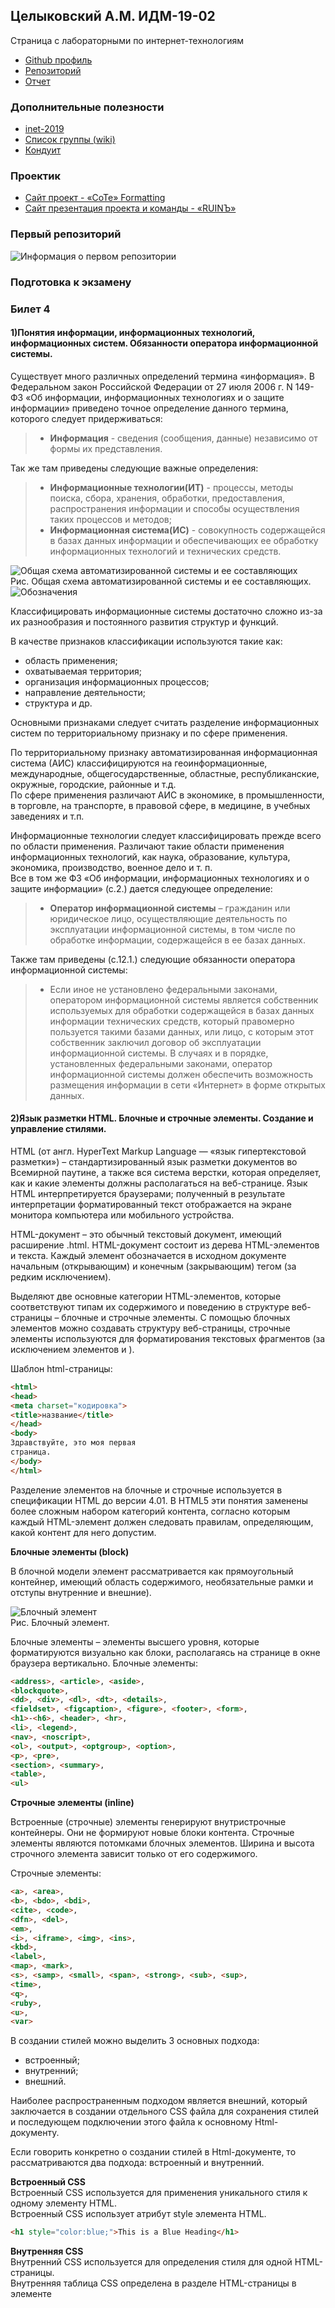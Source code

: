 ## Целыковский А.М. ИДМ-19-02
Страница с лабораторными по интернет-технологиям
* [Github профиль](https://github.com/alexitsl)
* [Репозиторий](https://github.com/alexitsl/Lab-Report)
* [Отчет](https://alexitsl.github.io/Lab-Report)

### Дополнительные полезности
* [inet-2019](https://github.com/stankin/inet-2019)
* [Список группы (wiki)](https://github.com/stankin/inet-2019/wiki/ИДМ_19_02)
* [Кондуит](https://docs.google.com/spreadsheets/d/1YBfCBfGZrUc5XJoWlb0x65fSch9kpcsCB17mJ0z-89s/edit#gid=1327184368)

### Проектик
* [Сайт проект - «CoTe» Formatting](https://alexitsl.github.io/Lab-Report/Project)
* [Сайт презентация проекта и команды - «RUINЪ»](https://alexitsl.github.io/Lab-Report/Presentation)

### Первый репозиторий
![Информация о первом репозитории](images/screen.png)<br/>


### Подготовка к экзамену
### Билет 4
#### 1)Понятия информации, информационных технологий, информационных систем. Обязанности оператора информационной системы.
Существует много различных определений термина «информация». В Федеральном закон Российской Федерации от 27 июля 2006 г. N 149-ФЗ «Об информации, информационных технологиях и о защите информации» приведено точное определение данного термина, которого следует придерживаться: 
>* **Информация** - сведения (сообщения, данные) независимо от формы их представления.

Так же там приведены следующие важные определения: 
>* **Информационные технологии(ИТ)** - процессы, методы поиска, сбора, хранения, обработки, предоставления, распространения информации и способы осуществления таких процессов и методов;
>* **Информационная система(ИС)** - совокупность содержащейся в базах данных информации и обеспечивающих ее обработку информационных технологий и технических средств.

![Общая схема автоматизированной системы и ее составляющих](images/AutoSys.png)<br/>
Рис. Общая схема автоматизированной системы и ее составляющих.<br/>
![Обозначения](images/AutoSysInfo.png)

Классифицировать информационные системы достаточно сложно из-за их разнообразия и постоянного развития структур и функций.

В качестве признаков классификации используются такие как: 
* область применения;
* охватываемая территория;
* организация информационных процессов;
* направление деятельности;
* структура и др.

Основными признаками следует считать разделение информационных систем по территориальному признаку и по сфере применения.

По территориальному признаку автоматизированная информационная система (АИС) классифицируются на геоинформационные, международные, общегосударственные, областные, республиканские, окружные, городские, районные и т.д.<br/>
По сфере применения различают АИС в экономике, в промышленности, в торговле, на транспорте, в правовой сфере, в медицине, в учебных заведениях и т.п.

Информационные технологии следует классифицировать прежде всего по области применения. Различают такие области применения информационных технологий, как наука, образование, культура, экономика, производство, военное дело и т. п.<br/>
Все в том же ФЗ «Об информации, информационных технологиях и о защите информации» (с.2.) дается следующее определение: 
>* **Оператор информационной системы** – гражданин или юридическое лицо, осуществляющие деятельность по эксплуатации информационной системы, в том числе по обработке информации, содержащейся в ее базах данных.

Также там приведены (с.12.1.) следующие обязанности оператора информационной системы:
>* Если иное не установлено федеральными законами, оператором информационной системы является собственник используемых для обработки содержащейся в базах данных информации технических средств, который правомерно пользуется такими базами данных, или лицо, с которым этот собственник заключил договор об эксплуатации информационной системы. В случаях и в порядке, установленных федеральными законами, оператор информационной системы должен обеспечить возможность размещения информации в сети «Интернет»  в форме открытых данных.

#### 2)Язык разметки HTML. Блочные и строчные элементы. Создание и управление стилями.

HTML (от англ. HyperText Markup Language — «язык гипертекстовой разметки») – стандартизированный язык разметки документов во Всемирной паутине, а также вся система верстки, которая определяет, как и какие элементы должны располагаться на веб-странице. Язык HTML интерпретируется браузерами; полученный в результате интерпретации форматированный текст отображается на экране монитора компьютера или мобильного устройства.

HTML-документ – это обычный текстовый документ, имеющий расширение .html. HTML-документ состоит из дерева HTML-элементов и текста. Каждый элемент обозначается в исходном документе начальным (открывающим) и конечным (закрывающим) тегом (за редким исключением).

Выделяют две основные категории HTML-элементов, которые соответствуют типам их содержимого и поведению в структуре веб-страницы – блочные и строчные элементы. С помощью блочных элементов можно создавать структуру веб-страницы, строчные элементы используются для форматирования текстовых фрагментов (за исключением элементов <area> и <img>).

Шаблон html-страницы:
```html
<html>
<head>
<meta charset="кодировка">
<title>название</title>
</head>
<body>
Здравствуйте, это моя первая
страница.
</body>
</html>
```

Разделение элементов на блочные и строчные используется в спецификации HTML до версии 4.01. В HTML5 эти понятия заменены более сложным набором категорий контента, согласно которым каждый HTML-элемент должен следовать правилам, определяющим, какой контент для него допустим. 

**Блочные элементы (block)**

В блочной модели элемент рассматривается как прямоугольный контейнер, имеющий область содержимого, необязательные рамки и отступы внутренние и внешние).

![Блочный элемент](images/BlockEl.png)<br/>
Рис. Блочный элемент.

Блочные элементы – элементы высшего уровня, которые форматируются визуально как блоки, располагаясь на странице в окне браузера вертикально. Блочные элементы: 
```html
<address>, <article>, <aside>,
<blockquote>,
<dd>, <div>, <dl>, <dt>, <details>,
<fieldset>, <figcaption>, <figure>, <footer>, <form>,
<h1>-<h6>, <header>, <hr>,
<li>, <legend>,
<nav>, <noscript>,
<ol>, <output>, <optgroup>, <option>,
<p>, <pre>,
<section>, <summary>,
<table>,
<ul>
```
**Строчные элементы (inline)**

Встроенные (строчные) элементы генерируют внутристрочные контейнеры. Они не формируют новые блоки контента. Строчные элементы являются потомками блочных элементов. Ширина и высота строчного элемента зависит только от его содержимого.

Строчные элементы:
```html
<a>, <area>,
<b>, <bdo>, <bdi>,
<cite>, <code>,
<dfn>, <del>,
<em>,
<i>, <iframe>, <img>, <ins>,
<kbd>,
<label>,
<map>, <mark>,
<s>, <samp>, <small>, <span>, <strong>, <sub>, <sup>,
<time>,
<q>,
<ruby>,
<u>,
<var>
```

В создании стилей можно выделить 3 основных подхода:
* встроенный;
* внутренний;
* внешний.

Наиболее распространенным подходом является внешний, который заключается в создании отдельного CSS файла для сохранения стилей и последующем подключении этого файла к основному Html-документу.

Если говорить конкретно о создании стилей в Html-документе, то рассматриваются два подхода: встроенный и внутренний.

**Встроенный CSS**<br/>
Встроенный CSS используется для применения уникального стиля к одному элементу HTML.<br/>
Встроенный CSS использует атрибут style элемента HTML.
```html
<h1 style="color:blue;">This is a Blue Heading</h1>
```

**Внутренняя CSS**<br/>
Внутренний CSS используется для определения стиля для одной HTML-страницы.<br/>
Внутренняя таблица CSS определена в разделе <head> HTML-страницы в элементе <style>.
```html
<!DOCTYPE html>
<html>
<head>
<style>
body {background-color: powderblue;}
h1   {color: blue;}
p    {color: red;}
</style>
</head>
<body>

<h1>This is a heading</h1>
<p>This is a paragraph.</p>

</body>
</html>
```
